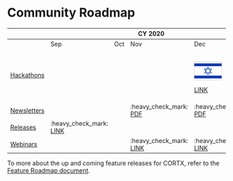 # Community Roadmap


<table>
    <thead>
        <tr>
            <th></th>
            <th colspan="4">CY 2020</th>
            <th colspan="12">CY 2021</th>
            <th colspan="12">CY 2022</th>
        </tr>
    </thead>
    <tbody>
        <tr>
            <td></td>
            <td>Sep</td>
            <td>Oct</td>
            <td>Nov</td>
            <td>Dec</td>
            <td>Jan</td>
            <td>Feb</td>
            <td>Mar</td>
            <td>Apr</td>
            <td>May</td>
            <td>Jun</td>
            <td>Jul</td>
            <td>Aug</td>
            <td>Sep</td>
            <td>Oct</td>
            <td>Nov</td>
            <td>Dec</td>
            <td>Jan</td>
            <td>Feb</td>
            <td>Mar</td>
            <td>Apr</td>
            <td>May</td>
            <td>Jun</td>
            <td>Jul</td>
            <td>Aug</td>
            <td>Sep</td>
            <td>Oct</td>
            <td>Nov</td>
            <td>Dec</td>
        </tr>
        <tr>
            <td><a href=doc/CORTX_Hackathon.rst>Hackathons</a></td>
            <td></td>
            <td></td>
            <td></td>
            <td> 
                <img src="/doc/flags/flag-israel_1f1ee-1f1f1.png?raw=true" width="64" title="Israel flag">
                <br><a href=doc/First_Hackathon.rst>LINK</a>
            </td>
            <td></td>
            <td></td>
            <td></td>
            <td> :earth_africa: <a href=https://seagate-cortx-hackathon.devpost.com>LINK</a> <br>
                <br>
                <img src="/doc/flags/flag-european-union_1f1ea-1f1fa.png?raw=true" width="64" title="EU flag">
                <br><a href=https://sagestorage.eu/news-and-events/sage2-visualization-hackathon>LINK</a>
            </td>
            <td></td>
            <td>  </td>
            <td> 
                <img src="/doc/flags/flag-singapore_1f1f8-1f1ec.png?raw=true" width="64" title="Singapore flag">
                <br><a href=https://seagate-cortx-hack-singapore.devpost.com>LINK</a>
            </td>
            <td></td>
            <td> </td>
            <td> </td>
            <td>  
                <img src="/doc/flags/flag-ireland_1f1ee-1f1ea.png?raw=true" width="64" title="Ireland flag">
                <br><a href=https://www.ucd.ie/cs/news/seagatecortxchallenge>LINK</a>
            </td>
            <td> </td> 
            <td> </td>
            <td> </td>
            <td> :earth_africa: <a href=https://www.sodafoundation.io/events/sodacode2022-code/>LINK</a> <br> </td>
            <td> </td>
            <td> </td>
            <td> :earth_africa: <a href=https://seagate-cortx-hackathon2022.devpost.com/>LINK</a> <br>
            </td>
            <td> </td>
            <td> </td>
            <td> </td>
            <td> </td>
            <td> </td>
            <td> </td>
        </tr>
        <tr>
            <td><a href=https://github.com/Seagate/cortx/tree/main/doc/PDFs/Newsletters>Newsletters</a>
            </td>
            <td></td>
            <td></td>
            <td>:heavy_check_mark:<br><a href=/doc/PDFs/Newsletters/November%202020%20Newsletter.pdf>PDF</a>
            </td>
            <td>:heavy_check_mark:<br><a href=/doc/PDFs/Newsletters/December%202020%20Newsletter.pdf>PDF</a>
            </td>
            <td>:heavy_check_mark:<br><a href=/doc/PDFs/Newsletters/January%202021%20Newsletter.pdf>PDF</a>
            </td>
            <td>:heavy_check_mark:<br><a href=/doc/PDFs/Newsletters/Feb_2021_newsletter.pdf>PDF</a>
            </td>
            <td>:heavy_check_mark:<br><a href=/doc/PDFs/Newsletters/Mar_2021_newsletter.pdf>PDF</a>
            </td>
            <td>:heavy_check_mark:<br><a href=/doc/PDFs/Newsletters/april_newsletter_2021.pdf>PDF</a>
            </td>
            <td>:heavy_check_mark:<br><a href=/doc/PDFs/Newsletters/May_newsletter21.pdf>PDF</a></td>
            <td>:heavy_check_mark:<br><a href=/doc/PDFs/Newsletters/june_newsletter21.pdf>PDF</a></td>
            <td>:heavy_check_mark:<br><a href=/doc/PDFs/Newsletters/july_newsletter21.pdf>PDF</a></td>
            <td>:heavy_check_mark:<br><a href=/doc/PDFs/Newsletters/august_newsletter_2021.pdf>PDF</a></td>
            <td>:heavy_check_mark:<br><a href=/doc/PDFs/Newsletters/September_newsletter_2021.pdf>PDF</a></td>
            <td>:heavy_check_mark:<a href=/doc/PDFs/Newsletters/October_newsletter_2021.pdf>PDF</a></td>
            <td>:heavy_check_mark:<a href=/doc/PDFs/Newsletters/Nov21_Newsletter.pdf>PDF</a></td>
            <td>:heavy_check_mark:</td>
            <td>:heavy_check_mark:<br><a href=https://github.com/Seagate/cortx/blob/main/doc/PDFs/Newsletters/January_22_Newsletter.pdf>PDF</a></td>
            <td>:heavy_check_mark:<br><a href=https://github.com/Seagate/cortx/blob/main/doc/PDFs/Newsletters/February_22_Newsletter.pdf>PDF</a></td>
            <td>:heavy_check_mark:<br><a href=https://github.com/Seagate/cortx/blob/main/doc/PDFs/Newsletters/March22_newsletter.pdf>PDF</a></td>
            <td>:heavy_check_mark:<br><a href=https://github.com/Seagate/cortx/blob/main/doc/PDFs/Newsletters/april_22_newsletter.pdf>PDF</a></td>
            <td>:heavy_check_mark:<br><a href=https://github.com/Seagate/cortx/blob/main/doc/PDFs/Newsletters/newsletter_May_2022.pdf>PDF</a></td>
            <td>:heavy_check_mark:</td>
            <td>:heavy_check_mark:</td>
            <td>:heavy_check_mark:</td>
            <td>:heavy_check_mark:</td>
            <td>:heavy_check_mark:</td>
            <td>:heavy_check_mark:</td>
            <td>:heavy_check_mark:</td>
        </tr>
        <tr>
            <td><a href=https://github.com/Seagate/cortx/releases>Releases</a></td>
            <td>:heavy_check_mark:<br><a href=https://github.com/Seagate/cortx/releases/tag/VA>LINK</a></td>
            <td></td>
            <td></td>
            <td></td>
            <td></td>
            <td></td>
            <td>:heavy_check_mark:<br><a href=https://github.com/Seagate/cortx/releases/tag/ova-1.0.3>LINK</a></td>
            <td></td>
            <td></td>
            <td>:heavy_check_mark:<br><a href=https://github.com/Seagate/cortx/releases/tag/cortx-ova-1.0.4.632>LINK</a></td>
            <td>:heavy_check_mark:<br><a href=https://github.com/Seagate/cortx/releases/tag/cortx-ova-2.0.0-264>LINK</a></td>
            <td></td>
            <td>:heavy_check_mark:<br><a href=https://github.com/Seagate/cortx/releases/tag/2.0.0-307>LINK</a></td>
            <td></td>
            <td>:heavy_check_mark:<br><a href=https://github.com/Seagate/cortx/releases/tag/2.0.0-559>LINK</a></td>
            <td></td>            
            <td>:heavy_check_mark:<br><a href=https://github.com/Seagate/cortx/releases/tag/2.0.0-585>LINK</a></td>
            <td></td>
            <td></td>
            <td>:heavy_check_mark:<br><a href=https://github.com/Seagate/cortx/releases/tag/2.0.0-713>LINK</a></td>
            <td></td>
            <td>:heavy_check_mark:<br><a href=https://github.com/Seagate/cortx/releases/tag/2.0.0-790>LINK</a></td>
            <td></td>
            <td></td>
            <td></td>
            <td></td>
            <td></td>
            <td></td>
        </tr>
        <tr>
            <td><a href=doc/meetings/README.rst>Webinars</a></td>
            <td></td>
            <td></td>
            <td>:heavy_check_mark:<br><a href=doc/meetings/README.rst>LINK</a></td>
            <td>:heavy_check_mark:<br><a href=doc/meetings/README.rst>LINK</a></td>
            <td>:heavy_check_mark:<br><a href=doc/meetings/README.rst>LINK</a></td>
            <td>:heavy_check_mark:<br><a href=doc/meetings/README.rst>LINK</a></td>
            <td>:heavy_check_mark:<br><a href=doc/meetings/README.rst>LINK</a></td>
            <td>:heavy_check_mark:<br><a href=doc/meetings/README.rst>LINK</a></td>
            <td>:heavy_check_mark:<br><a href=doc/meetings/README.rst>LINK</a></td>
            <td>:heavy_check_mark:<br><a href=doc/meetings/README.rst>LINK</a></td>
            <td>:heavy_check_mark:<br><a href=doc/meetings/README.rst>LINK</a></td>
            <td>:heavy_check_mark:<br><a href=doc/meetings/README.rst>LINK</a></td>
            <td>:heavy_check_mark:<br><a href=doc/meetings/README.rst>LINK</a></td>
            <td>:heavy_check_mark:<br><a href=doc/meetings/README.rst>LINK</a></td>
            <td>:heavy_check_mark:<br><a href=doc/meetings/README.rst>LINK</a></td>
            <td>:heavy_check_mark:</td>
            <td>:heavy_check_mark:<br><a href=doc/meetings/README.rst>LINK</a></td>
            <td>:heavy_check_mark:<br><a href=doc/meetings/README.rst>LINK</a></td>
            <td>:heavy_check_mark:<br><a href=doc/meetings/README.rst>LINK</a></td>
            <td>:heavy_check_mark:<br><a href=doc/meetings/README.rst>LINK</a></td>
            <td>:heavy_check_mark:<br><a href=doc/meetings/README.rst>LINK</a></td>
            <td>:heavy_check_mark:<br><a href=doc/meetings/README.rst>LINK</a></td>
            <td>:heavy_check_mark:<br><a href=doc/meetings/README.rst>LINK</a></td>
            <td>:heavy_check_mark:<br><a href=doc/meetings/README.rst>LINK</a></td>
            <td>:heavy_check_mark:<br><a href=doc/meetings/README.rst>LINK</a></td>
            <td>:heavy_check_mark:<br><a href=doc/meetings/README.rst>LINK</a></td>
            <td>:heavy_check_mark:<br><a href=doc/meetings/README.rst>LINK</a></td>
            <td>:heavy_check_mark:<br><a href=doc/meetings/README.rst>LINK</a></td>
        </tr>
    </tbody>
</table>

To more about the up and coming feature releases for CORTX, refer to the [Feature Roadmap document](/FeatureRoadmap.md).
